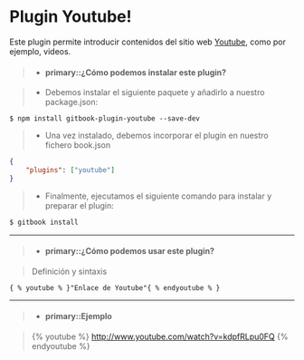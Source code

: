 Plugin Youtube!
==============  

Este plugin permite introducir contenidos del sitio web [Youtube](http://www.youtube.com), como por ejemplo, videos.

>- #### primary::¿Cómo podemos instalar este plugin?

> - Debemos instalar el siguiente paquete  y añadirlo a nuestro package.json: 
>
```
$ npm install gitbook-plugin-youtube --save-dev
```
> - Una vez instalado, debemos incorporar el plugin en nuestro fichero book.json
>
```json   
{
    "plugins": ["youtube"] 
}
```
> - Finalmente, ejecutamos el siguiente comando para instalar y preparar el plugin:
```bash
$ gitbook install
```

<hr />

>- #### primary::¿Cómo podemos usar este plugin?

> Definición y sintaxis
>
``` 
{ % youtube % }"Enlace de Youtube"{ % endyoutube % }
```

<hr />
 
>- #### primary::Ejemplo

> {% youtube %} http://www.youtube.com/watch?v=kdpfRLpu0FQ {% endyoutube %}




